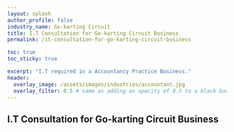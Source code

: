 ```yaml
---
layout: splash 
author_profile: false 
industry_name: Go-karting Circuit
title: I.T Consultation for Go-karting Circuit Business
permalink: /it-consultation-for-go-karting-circuit-business

toc: true
toc_sticky: true

excerpt: "I.T required in a Accountancy Practice Business."
header:
  overlay_image: /assets/images/industries/accountant.jpg
  overlay_filter: 0.5 # same as adding an opacity of 0.5 to a black background
---
```


## I.T Consultation for Go-karting Circuit Business